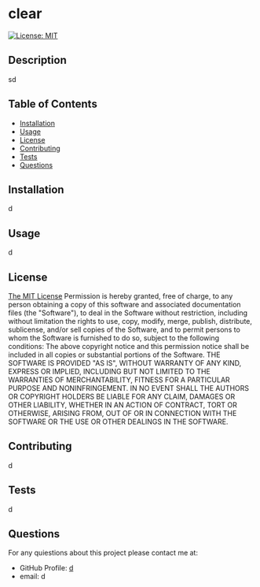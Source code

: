 # clear 
[![License: MIT](https://img.shields.io/badge/License-MIT-yellow.svg)](https://opensource.org/licenses/MIT)
## Description
  
sd
## Table of Contents
* [Installation](#installation)
* [Usage](#usage)
* [License](#license)
* [Contributing](#contributing)
* [Tests](#tests)
* [Questions](#questions)
## Installation
d
## Usage
d
## License
[The MIT License](https://www.mit.edu/~amini/LICENSE.md)
Permission is hereby granted, free of charge, to any person obtaining a copy of this software and associated documentation files (the "Software"), to deal in the Software without restriction, including without limitation the rights to use, copy, modify, merge, publish, distribute, sublicense, and/or sell copies of the Software, and to permit persons to whom the Software is furnished to do so, subject to the following conditions: The above copyright notice and this permission notice shall be included in all copies or substantial portions of the Software. THE SOFTWARE IS PROVIDED "AS IS", WITHOUT WARRANTY OF ANY KIND, EXPRESS OR IMPLIED, INCLUDING BUT NOT LIMITED TO THE WARRANTIES OF MERCHANTABILITY, FITNESS FOR A PARTICULAR PURPOSE AND NONINFRINGEMENT. IN NO EVENT SHALL THE AUTHORS OR COPYRIGHT HOLDERS BE LIABLE FOR ANY CLAIM, DAMAGES OR OTHER LIABILITY, WHETHER IN AN ACTION OF CONTRACT, TORT OR OTHERWISE, ARISING FROM, OUT OF OR IN CONNECTION WITH THE SOFTWARE OR THE USE OR OTHER DEALINGS IN THE SOFTWARE.
## Contributing
d
## Tests
d
## Questions
For any quiestions about this project please contact me at:
* GitHub Profile: [d](https://github.com/d)
* email: d